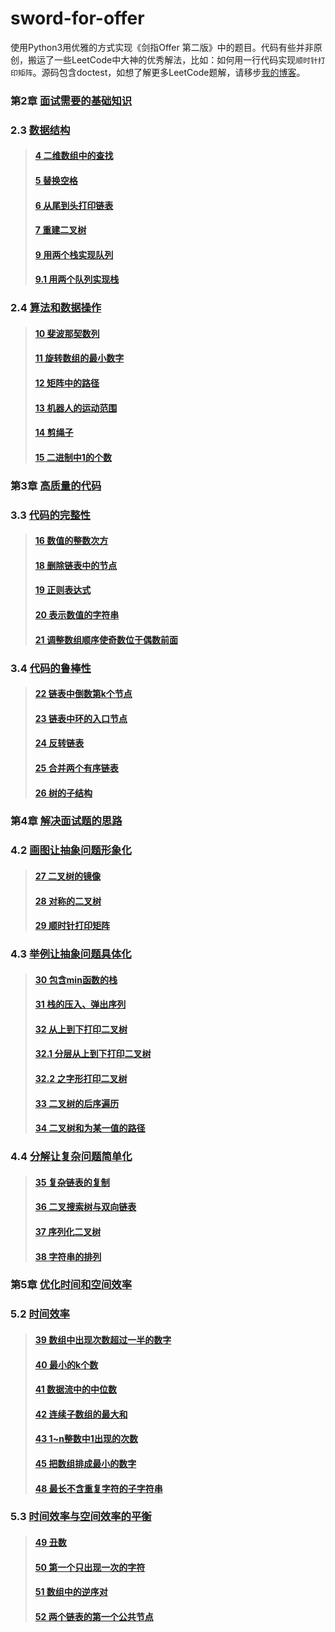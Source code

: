 # sword-for-offer
使用Python3用优雅的方式实现《剑指Offer 第二版》中的题目。代码有些并非原创，搬运了一些LeetCode中大神的优秀解法，比如：如何用一行代码实现`顺时针打印矩阵`。源码包含doctest，如想了解更多LeetCode题解，请移步[我的博客](https://darktiantian.github.io/%E5%89%91%E6%8C%87Offer/)。

### 第2章 [面试需要的基础知识](/chapter_2)

### 2.3 [数据结构](/chapter_2/section_3)
> #### [4 二维数组中的查找](/chapter_2/section_3#4-二维数组中的查找)
> #### [5 替换空格](/chapter_2/section_3#5-替换空格)
> #### [6 从尾到头打印链表](/chapter_2/section_3#6-从尾到头打印链表)
> #### [7 重建二叉树](/chapter_2/section_3#7-重建二叉树)
> #### [9 用两个栈实现队列](/chapter_2/section_3#9-用两个栈实现队列)
> #### [9.1 用两个队列实现栈](/chapter_2/section_3#9_1-用两个队列实现栈)

### 2.4 [算法和数据操作](/chapter_2/section_4)
> #### [10 斐波那契数列](/chapter_2/section_4#10-斐波那契数列)
> #### [11 旋转数组的最小数字](/chapter_2/section_4#11-旋转数组的最小数字)
> #### [12 矩阵中的路径](/chapter_2/section_4#12-矩阵中的路径)
> #### [13 机器人的运动范围](/chapter_2/section_4#13-机器人的运动范围)
> #### [14 剪绳子](/chapter_2/section_4#14-剪绳子)
> #### [15 二进制中1的个数](/chapter_2/section_4#15-二进制中1的个数)

### 第3章 [高质量的代码](/chapter_3)

### 3.3 [代码的完整性](/chapter_3/section_3)
> #### [16 数值的整数次方](/chapter_3/section_3#16-数值的整数次方)
> #### [18 删除链表中的节点](/chapter_3/section_3#18-删除链表中的节点)
> #### [19 正则表达式](/chapter_3/section_3#19-正则表达式)
> #### [20 表示数值的字符串](/chapter_3/section_3#20-表示数值的字符串)
> #### [21 调整数组顺序使奇数位于偶数前面](/chapter_3/section_3#21-调整数组顺序使奇数位于偶数前面)

### 3.4 [代码的鲁棒性](/chapter_3/section_4)
> #### [22 链表中倒数第k个节点](/chapter_3/section_4#22-链表中倒数第k个节点)
> #### [23 链表中环的入口节点](/chapter_3/section_4#23-链表中环的入口节点)
> #### [24 反转链表](/chapter_3/section_4#24-反转链表)
> #### [25 合并两个有序链表](/chapter_3/section_4#25-合并两个有序链表)
> #### [26 树的子结构](/chapter_3/section_4#26-树的子结构)

### 第4章 [解决面试题的思路](/chapter_4)

### 4.2 [画图让抽象问题形象化](/chapter_4/section_2)
> #### [27 二叉树的镜像](/chapter_4/section_2#27-二叉树的镜像)
> #### [28 对称的二叉树](/chapter_4/section_2#28-对称的二叉树)
> #### [29 顺时针打印矩阵](/chapter_4/section_2#29-顺时针打印矩阵)

### 4.3 [举例让抽象问题具体化](/chapter_4/section_3)
> #### [30 包含min函数的栈](/chapter_4/section_3#30-包含min函数的栈)
> #### [31 栈的压入、弹出序列](/chapter_4/section_3#31-栈的压入、弹出序列)
> #### [32 从上到下打印二叉树](/chapter_4/section_3#32-从上到下打印二叉树)
> #### [32.1 分层从上到下打印二叉树](/chapter_4/section_3#32_1-分层从上到下打印二叉树)
> #### [32.2 之字形打印二叉树](/chapter_4/section_3#32_2-之字形打印二叉树)
> #### [33 二叉树的后序遍历](/chapter_4/section_3#33-二叉树的后序遍历)
> #### [34 二叉树和为某一值的路径](/chapter_4/section_3#34-二叉树和为某一值的路径)

### 4.4 [分解让复杂问题简单化](/chapter_4/section_4)
> #### [35 复杂链表的复制](/chapter_4/section_4#35-复杂链表的复制)
> #### [36 二叉搜索树与双向链表](/chapter_4/section_4#36-二叉搜索树与双向链表)
> #### [37 序列化二叉树](/chapter_4/section_4#37-序列化二叉树)
> #### [38 字符串的排列](/chapter_4/section_4#38-字符串的排列)

### 第5章 [优化时间和空间效率](/chapter_5)

### 5.2 [时间效率](/chapter_5/section_2)
> #### [39 数组中出现次数超过一半的数字](/chapter_5/section_2#39-数组中出现次数超过一半的数字)
> #### [40 最小的k个数](/chapter_5/section_2#40-最小的k个数)
> #### [41 数据流中的中位数](/chapter_5/section_2#41-数据流中的中位数)
> #### [42 连续子数组的最大和](/chapter_5/section_2#42-连续子数组的最大和)
> #### [43 1~n整数中1出现的次数](/chapter_5/section_2#43-1~n整数中1出现的次数)
> #### [45 把数组排成最小的数字](/chapter_5/section_2#45-把数组排成最小的数字)
> #### [48 最长不含重复字符的子字符串](/chapter_5/section_2#48-最长不含重复字符的子字符串)

### 5.3 [时间效率与空间效率的平衡](/chapter_5/section_3)
> #### [49 丑数](/chapter_5/section_3#49-丑数)
> #### [50 第一个只出现一次的字符](/chapter_5/section_3#50-第一个只出现一次的字符)
> #### [51 数组中的逆序对](/chapter_5/section_3#51-数组中的逆序对)
> #### [52 两个链表的第一个公共节点](/chapter_5/section_3#52-两个链表的第一个公共节点)
